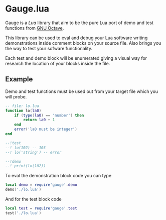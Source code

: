# Gauge.lua

Gauge is a *Lua* library that aim to be the pure Lua port of demo and test functions
from [GNU Octave](https://octave.org).

This library can be used to eval and debug your Lua software writing demonstrations 
inside comment blocks on your source file. Also brings you the way to test your 
sofware functionality.

Each test and demo block will be enumerated giving a visual way for research the 
location of your blocks inside the file.

## Example

Demo and test functions must be used out from your target file which you will probe.

```lua
-- file: lo.lua
function lo(la0)
    if (type(la0) == 'number') then
        return la0 + 1
    end
    error('la0 must be integer')
end

--!test
--! lo(102) -- 103
--! lo('string') -- error

--!demo
--! print(lo(102))
```

To eval the demonstration block code you can type
```lua
local demo = require'gauge'.demo
demo('./lo.lua')
```

And for the test block code
```lua
local test = require'gauge'.test
test('./lo.lua')
```
